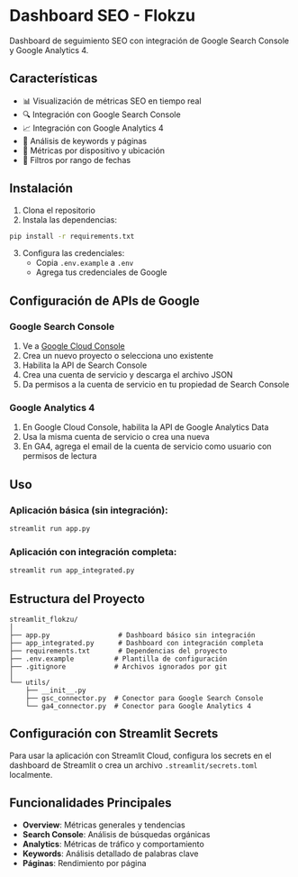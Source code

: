 # Dashboard SEO - Flokzu

Dashboard de seguimiento SEO con integración de Google Search Console y Google Analytics 4.

## Características

- 📊 Visualización de métricas SEO en tiempo real
- 🔍 Integración con Google Search Console
- 📈 Integración con Google Analytics 4
- 🎯 Análisis de keywords y páginas
- 📱 Métricas por dispositivo y ubicación
- 📅 Filtros por rango de fechas

## Instalación

1. Clona el repositorio
2. Instala las dependencias:
```bash
pip install -r requirements.txt
```

3. Configura las credenciales:
   - Copia `.env.example` a `.env`
   - Agrega tus credenciales de Google

## Configuración de APIs de Google

### Google Search Console

1. Ve a [Google Cloud Console](https://console.cloud.google.com)
2. Crea un nuevo proyecto o selecciona uno existente
3. Habilita la API de Search Console
4. Crea una cuenta de servicio y descarga el archivo JSON
5. Da permisos a la cuenta de servicio en tu propiedad de Search Console

### Google Analytics 4

1. En Google Cloud Console, habilita la API de Google Analytics Data
2. Usa la misma cuenta de servicio o crea una nueva
3. En GA4, agrega el email de la cuenta de servicio como usuario con permisos de lectura

## Uso

### Aplicación básica (sin integración):
```bash
streamlit run app.py
```

### Aplicación con integración completa:
```bash
streamlit run app_integrated.py
```

## Estructura del Proyecto

```
streamlit_flokzu/
│
├── app.py                 # Dashboard básico sin integración
├── app_integrated.py      # Dashboard con integración completa
├── requirements.txt       # Dependencias del proyecto
├── .env.example          # Plantilla de configuración
├── .gitignore            # Archivos ignorados por git
│
└── utils/
    ├── __init__.py
    ├── gsc_connector.py  # Conector para Google Search Console
    └── ga4_connector.py  # Conector para Google Analytics 4
```

## Configuración con Streamlit Secrets

Para usar la aplicación con Streamlit Cloud, configura los secrets en el dashboard de Streamlit o crea un archivo `.streamlit/secrets.toml` localmente.

## Funcionalidades Principales

- **Overview**: Métricas generales y tendencias
- **Search Console**: Análisis de búsquedas orgánicas
- **Analytics**: Métricas de tráfico y comportamiento
- **Keywords**: Análisis detallado de palabras clave
- **Páginas**: Rendimiento por página
